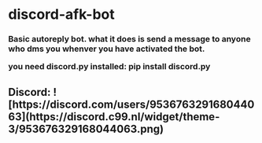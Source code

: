 # discord-afk-bot
<h3>Basic autoreply bot. what it does is send a message to anyone who dms you
whenver you have activated the bot. 

you need discord.py installed:
pip install discord.py</h3>

<h2>Discord:<h/h2>
![https://discord.com/users/953676329168044063](https://discord.c99.nl/widget/theme-3/953676329168044063.png)
